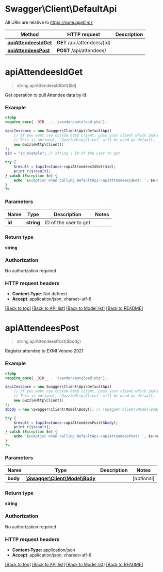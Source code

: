 # Swagger\Client\DefaultApi

All URIs are relative to *https://exmi.apptl.mx*

Method | HTTP request | Description
------------- | ------------- | -------------
[**apiAttendeesIdGet**](DefaultApi.md#apiattendeesidget) | **GET** /api/attendees/{id} | 
[**apiAttendeesPost**](DefaultApi.md#apiattendeespost) | **POST** /api/attendees/ | 

# **apiAttendeesIdGet**
> string apiAttendeesIdGet($id)



Get operation to pull Attendee data by Id

### Example
```php
<?php
require_once(__DIR__ . '/vendor/autoload.php');

$apiInstance = new Swagger\Client\Api\DefaultApi(
    // If you want use custom http client, pass your client which implements `GuzzleHttp\ClientInterface`.
    // This is optional, `GuzzleHttp\Client` will be used as default.
    new GuzzleHttp\Client()
);
$id = "id_example"; // string | ID of the user to get

try {
    $result = $apiInstance->apiAttendeesIdGet($id);
    print_r($result);
} catch (Exception $e) {
    echo 'Exception when calling DefaultApi->apiAttendeesIdGet: ', $e->getMessage(), PHP_EOL;
}
?>
```

### Parameters

Name | Type | Description  | Notes
------------- | ------------- | ------------- | -------------
 **id** | **string**| ID of the user to get |

### Return type

**string**

### Authorization

No authorization required

### HTTP request headers

 - **Content-Type**: Not defined
 - **Accept**: application/json; charset=utf-8

[[Back to top]](#) [[Back to API list]](../../README.md#documentation-for-api-endpoints) [[Back to Model list]](../../README.md#documentation-for-models) [[Back to README]](../../README.md)

# **apiAttendeesPost**
> string apiAttendeesPost($body)



Register attendee to EXMI Verano 2021

### Example
```php
<?php
require_once(__DIR__ . '/vendor/autoload.php');

$apiInstance = new Swagger\Client\Api\DefaultApi(
    // If you want use custom http client, pass your client which implements `GuzzleHttp\ClientInterface`.
    // This is optional, `GuzzleHttp\Client` will be used as default.
    new GuzzleHttp\Client()
);
$body = new \Swagger\Client\Model\Body(); // \Swagger\Client\Model\Body | 

try {
    $result = $apiInstance->apiAttendeesPost($body);
    print_r($result);
} catch (Exception $e) {
    echo 'Exception when calling DefaultApi->apiAttendeesPost: ', $e->getMessage(), PHP_EOL;
}
?>
```

### Parameters

Name | Type | Description  | Notes
------------- | ------------- | ------------- | -------------
 **body** | [**\Swagger\Client\Model\Body**](../Model/Body.md)|  | [optional]

### Return type

**string**

### Authorization

No authorization required

### HTTP request headers

 - **Content-Type**: application/json
 - **Accept**: application/json; charset=utf-8

[[Back to top]](#) [[Back to API list]](../../README.md#documentation-for-api-endpoints) [[Back to Model list]](../../README.md#documentation-for-models) [[Back to README]](../../README.md)

